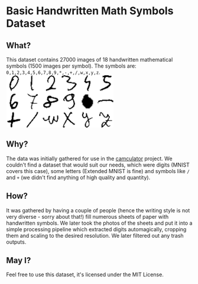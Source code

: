# Basic Handwritten Math Symbols Dataset

## What?
This dataset contains 27000 images of 18 handwritten mathematical symbols (1500 images per symbol). The symbols are: `0,1,2,3,4,5,6,7,8,9,*,-,+,/,w,x,y,z`.
![Symbols](./assets/symbols.gif)

## Why?
The data was initially gathered for use in the [camculator](https://github.com/wblachowski/camculator) project. We couldn't find a dataset that would suit our needs, which were digits (MNIST covers this case), some letters (Extended MNIST is fine) and symbols like `/` and `+` (we didn't find anything of high quality and quantity).

## How?
It was gathered by having a couple of people (hence the writing style is not very diverse - sorry about that!) fill numerous sheets of paper with handwritten symbols. We later took the photos of the sheets and put it into a simple processing pipeline which extracted digits automagically, cropping them and scaling to the desired resolution. We later filtered out any trash outputs.

## May I?
Feel free to use this dataset, it's licensed under the MIT License.
